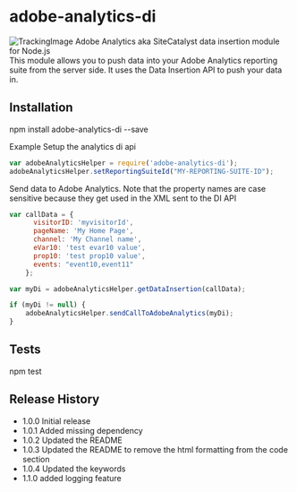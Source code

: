 # adobe-analytics-di
![TrackingImage](https://adobeatadobe.d1.sc.omtrdc.net/b/ss/adbeaaagit/1/H.27.5--NS/0?AQB=1&ndh=1&ce=UTF-8&ns=adobeatadobe&pageName=github%3Aadobe-analytics-di%3Areadme&g=%2FAdobeAtAdobe%2Fadobe-analytics-di&ch=github)
Adobe Analytics aka SiteCatalyst data insertion module for Node.js<br/>
This module allows you to push data into your Adobe Analytics reporting suite from the server side.  It uses the Data Insertion API to push your data in.

## Installation

  npm install adobe-analytics-di --save

Example
Setup the analytics di api

```javascript
var adobeAnalyticsHelper = require('adobe-analytics-di');
adobeAnalyticsHelper.setReportingSuiteId("MY-REPORTING-SUITE-ID");
```

Send data to Adobe Analytics. Note that the property names are case sensitive because they get used in the XML sent to the DI API
```javascript
var callData = {
      visitorID: 'myvisitorId',
      pageName: 'My Home Page',
      channel: 'My Channel name',
      eVar10: 'test evar10 value',
      prop10: 'test prop10 value',
      events: "event10,event11"
    };

var myDi = adobeAnalyticsHelper.getDataInsertion(callData);

if (myDi != null) {
    adobeAnalyticsHelper.sendCallToAdobeAnalytics(myDi);
}
```

## Tests

  npm test


## Release History

* 1.0.0 Initial release
* 1.0.1 Added missing dependency
* 1.0.2 Updated the README
* 1.0.3 Updated the README to remove the html formatting from the code section
* 1.0.4 Updated the keywords
* 1.1.0 added logging feature
